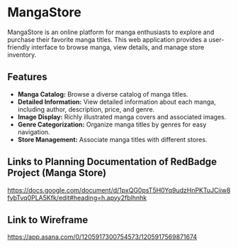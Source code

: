 # MangaStore

MangaStore is an online platform for manga enthusiasts to explore and purchase their favorite manga titles. This web application provides a user-friendly interface to browse manga, view details, and manage store inventory.

## Features

- **Manga Catalog:** Browse a diverse catalog of manga titles.
- **Detailed Information:** View detailed information about each manga, including author, description, price, and genre.
- **Image Display:** Richly illustrated manga covers and associated images.
- **Genre Categorization:** Organize manga titles by genres for easy navigation.
- **Store Management:** Associate manga titles with different stores.

## Links to Planning Documentation of RedBadge Project (Manga Store)
https://docs.google.com/document/d/1pxQG0psT5H0Yq9udzHnPKTuJCiiw8fybTvq0PLA5Kfk/edit#heading=h.apyy2fblhnhk

## Link to Wireframe
https://app.asana.com/0/1205917300754573/1205917569871674

